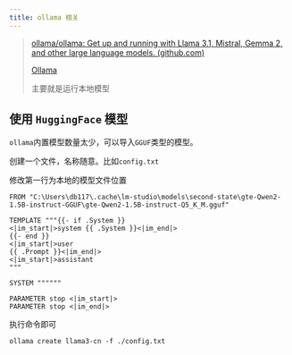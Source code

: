 ```yaml
---
title: ollama 相关
---
```


> [ollama/ollama: Get up and running with Llama 3.1, Mistral, Gemma 2, and other large language models. (github.com)](https://github.com/ollama/ollama/tree/main)
>
> [Ollama](https://ollama.com/)
>
> 主要就是运行本地模型

## 使用 `HuggingFace` 模型

`ollama`内置模型数量太少，可以导入`GGUF`类型的模型。

创建一个文件，名称随意。比如`config.txt`

修改第一行为本地的模型文件位置

```
FROM "C:\Users\db117\.cache\lm-studio\models\second-state\gte-Qwen2-1.5B-instruct-GGUF\gte-Qwen2-1.5B-instruct-Q5_K_M.gguf"

TEMPLATE """{{- if .System }}
<|im_start|>system {{ .System }}<|im_end|>
{{- end }}
<|im_start|>user
{{ .Prompt }}<|im_end|>
<|im_start|>assistant
"""

SYSTEM """"""

PARAMETER stop <|im_start|>
PARAMETER stop <|im_end|>
```

执行命令即可

```
ollama create llama3-cn -f ./config.txt
```

